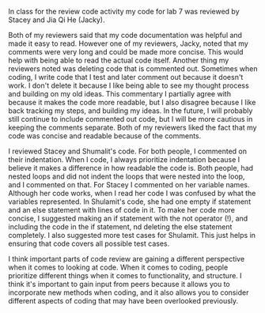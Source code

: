 In class for the review code activity my code for lab 7 was reviewed by Stacey and Jia Qi He (Jacky).

 Both of my reviewers said that my code documentation was helpful and made it easy to read. However one of my reviewers, Jacky, noted that my comments were very long and could be made more concise. This would help with being able to read the actual code itself. Another thing my reviewers noted was deleting code that is commented out. Sometimes when coding, I write code that I test and later comment out because it doesn't work. I don't delete it because I like being able to see my thought process and building on my old ideas. This commentary I partially agree with because it makes the code more readable, but I also disagree because I like back tracking my steps, and building my ideas. In the future, I will probably still continue to include commented out code, but I will be more cautious in keeping the comments separate. Both of my reviewers liked the fact that my code was concise and readable because of the comments.

 I reviewed Stacey and Shumalit's code. For both people, I commented on their indentation. When I code, I always prioritize indentation because I believe it makes a difference in how readable the code is. Both people, had nested loops and did not indent the loops that were nested into the loop, and I commented on that. For Stacey I commented on her variable names. Although her code works, when I read her code I was confused by what the variables represented. In Shulamit's code, she had one empty if statement and an else statement with lines of code in it. To make her code more concise, I suggested making an if statement with the not operator (!), and including the code in the if statement, nd deleting the else statement completely. I also suggested more test cases for Shulamit. This just helps in ensuring that code covers all possible test cases.

I think important parts of code review are gaining a different perspective when it comes to looking at code. When it comes to coding, people prioritize different things when it comes to functionality, and structure. I think it's important to gain input from peers because it allows you to incorporate new methods when coding, and it also allows you to consider different aspects of coding that may have been overlooked previously.
